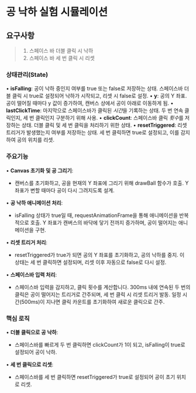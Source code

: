 # 공 낙하 실험 시뮬레이션

## 요구사항

> 1. 스페이스 바 더블 클릭 시 낙하
> 2. 스페이스 바 세 번 클릭 시 리셋

### 상태관리(State)

• **isFalling**: 공이 낙하 중인지 여부를 true 또는 false로 저장하는 상태. 스페이스바 더블 클릭 시 true로 설정되어 낙하가 시작되고, 리셋 시 false로 설정.
• **y**: 공의 Y 좌표. 공이 떨어질 때마다 y 값이 증가하여, 캔버스 상에서 공이 아래로 이동하게 됨.
• **lastClickTime**: 마지막으로 스페이스바가 클릭된 *시간*을 기록하는 상태. 두 번 연속 클릭인지, 세 번 클릭인지 구분하기 위해 사용.
• **clickCount**: 스페이스바 클릭 *횟수*를 저장하는 상태. 더블 클릭 및 세 번 클릭을 처리하기 위한 상태.
• **resetTriggered**: 리셋 트리거가 발생했는지 여부를 저장하는 상태. 세 번 클릭하면 true로 설정되고, 이를 감지하여 공의 위치를 리셋.

### 주요기능

• **Canvas 초기화 및 공 그리기**:

-   캔버스를 초기화하고, 공을 현재의 Y 좌표에 그리기 위해 drawBall 함수가 호출. Y 좌표가 변할 때마다 공이 다시 그려지도록 설계.

• **공 낙하 애니메이션 처리**:

-   isFalling 상태가 true일 때, requestAnimationFrame을 통해 애니메이션을 반복적으로 호출. Y 좌표가 캔버스의 바닥에 닿기 전까지 증가하며, 공이 떨어지는 애니메이션을 구현.

• **리셋 트리거 처리**:

-   resetTriggered가 true가 되면 공의 Y 좌표를 초기화하고, 공의 낙하를 중지. 이 상태는 세 번 클릭하면 설정되며, 리셋 이후 자동으로 false로 다시 설정.

• **스페이스바 입력 처리**:

-   스페이스바 입력을 감지하고, 클릭 횟수를 계산합니다. 300ms 내에 연속된 두 번의 클릭은 공이 떨어지는 트리거로 간주되며, 세 번 클릭 시 리셋 트리거 발동. 일정 시간(500ms)이 지나면 클릭 카운트를 초기화하여 새로운 클릭으로 간주.

### 핵심 로직

• **더블 클릭으로 공 낙하**:

-   스페이스바를 빠르게 두 번 클릭하면 clickCount가 1이 되고, isFalling이 true로 설정되어 공이 낙하.

• **세 번 클릭으로 리셋**:

-   스페이스바를 세 번 클릭하면 resetTriggered가 true로 설정되어 공이 초기 위치로 리셋.
